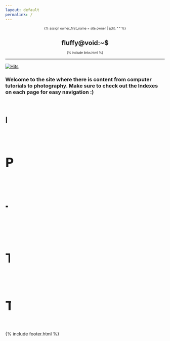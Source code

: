 ```yaml
---
layout: default
permalink: /
---
```


  <style>
        .writer {
        font-family: Courier, monospace;
        display: inline-block;
        }
        .writer-text {
            display: inline-block;
            overflow: hidden;
            letter-spacing: 2px;
            animation: typing 2s steps(30, end), blink .75s step-end infinite;
            white-space: nowrap;
            font-size: 30px;
            font-weight: 700;
            border-right: 4px solid orange;
            box-sizing: border-box;
        }

        @keyframes typing {
            from { 
                width: 0% 
            }
            to { 
                width: 100% 
            }
        }

        @keyframes blink {
            from, to { 
                border-color: transparent 
            }
            50% { 
                border-color: green 
            }
        }
    </style>


<header style="display: contents">
 <font size=1> 
  <div>
    <a style="text-decoration:none" href="{{ "/" | prepend: site.baseurl | replace: '//', '/' }}">
    {% assign owner_first_name = site.owner | split: " " %}
    <h1>fluffy@void:~$</h1>
    </a>
    <div class="header-links">
      {% include links.html %}
    </div>
  </div>
  </font> 
  <hr>
  
</header>

[![Hits](https://hits.seeyoufarm.com/api/count/incr/badge.svg?url=https%3A%2F%2Fgithub.com%2FFluffySnowman%2Ffluffysnowman.github.io&count_bg=%2379C83D&title_bg=%23555555&icon=&icon_color=%23E7E7E7&title=hits&edge_flat=false)](https://hits.seeyoufarm.com)

### Welcome to the site where there is content from computer tutorials to photography. Make sure to check out the Indexes on each page for easy navigation :)

<body>

<br> 
<div class="writer">
            <div class="writer-text">

<a href="/jekyll/update/2022/05/26/botnets.html" style="text-decoration:none">Botnet Basics</a>
  </div>
  </div>
<br>


<div class="writer">
            <div class="writer-text">

## <a href="/jekyll/update/2022/05/18/photography.html" style="text-decoration:none">Photography by The Fluffy Snowman</a>
  </div>
  </div>
<br>

<div class="writer">
            <div class="writer-text">

## <a href="/jekyll/update/2022/05/06/the-dark-web.html" style="text-decoration:none">The Dark Web</a>
  </div>
  </div>
<br>

<div class="writer">
            <div class="writer-text">

## <a href="/jekyll/update/2022/04/19/the-hackers-maual.html" style="text-decoration:none">The Hacker's Manual</a>
  </div>
  </div>
<br>

<div class="writer">
            <div class="writer-text">

## <a href="/jekyll/update/2022/04/17/main.html" style="text-decoration:none">The Guide to Everything</a>
  </div>
  </div>
<br>

</body>

{% include footer.html %}

